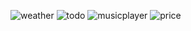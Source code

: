 

![weather](https://github.com/ambasth05aruni/INTERACTIVE-CARD/assets/101694582/7e42cb2c-c39a-4826-9ebe-574440531c89)
![todo](https://github.com/ambasth05aruni/INTERACTIVE-CARD/assets/101694582/49d9a34d-46ab-4219-b21d-2b0217abe12d)
![musicplayer](https://github.com/ambasth05aruni/INTERACTIVE-CARD/assets/101694582/b944c33e-f2d5-485f-b98f-8428444d77eb)
![price](https://github.com/ambasth05aruni/INTERACTIVE-CARD/assets/101694582/9328923e-51be-4941-add5-5f6112507b6b)
